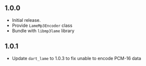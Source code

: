 ## 1.0.0

- Initial release.
- Provide `LameMp3Encoder` class
- Bundle with `libmp3lame` library

## 1.0.1
- Update `dart_lame` to 1.0.3 to fix unable to encode PCM-16 data